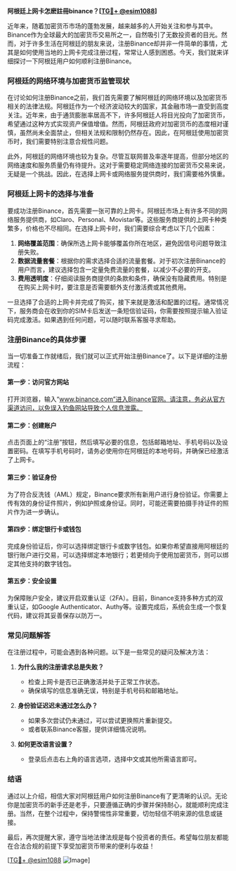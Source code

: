 **阿根廷上网卡怎麽註冊binance？[[TG💪+ @esim1088](https://t.me/s/esim1088)]**

近年来，随着加密货币市场的蓬勃发展，越来越多的人开始关注和参与其中。Binance作为全球最大的加密货币交易所之一，自然吸引了无数投资者的目光。然而，对于许多生活在阿根廷的朋友来说，注册Binance却并非一件简单的事情，尤其是如何使用当地的上网卡完成注册过程，常常让人感到困惑。今天，我们就来详细探讨一下阿根廷用户如何顺利注册Binance。

### **阿根廷的网络环境与加密货币监管现状**

在讨论如何注册Binance之前，我们首先需要了解阿根廷的网络环境以及加密货币相关的法律法规。阿根廷作为一个经济波动较大的国家，其金融市场一直受到高度关注。近年来，由于通货膨胀率居高不下，许多阿根廷人将目光投向了加密货币，希望通过这种方式实现资产保值增值。然而，阿根廷政府对加密货币的态度相对谨慎，虽然尚未全面禁止，但相关法规和限制仍然存在。因此，在阿根廷使用加密货币时，我们需要特别注意合规性问题。

此外，阿根廷的网络环境也较为复杂。尽管互联网普及率逐年提高，但部分地区的网络速度和服务质量仍有待提升。这对于需要稳定网络连接的加密货币交易来说，无疑是一个挑战。因此，在选择上网卡或网络服务提供商时，我们需要格外慎重。

### **阿根廷上网卡的选择与准备**

要成功注册Binance，首先需要一张可靠的上网卡。阿根廷市场上有许多不同的网络服务提供商，如Claro、Personal、Movistar等。这些服务商提供的上网卡种类繁多，价格也不尽相同。在选择上网卡时，我们需要综合考虑以下几个因素：

1. **网络覆盖范围**：确保所选上网卡能够覆盖你所在地区，避免因信号问题导致注册失败。
2. **数据流量套餐**：根据你的需求选择合适的流量套餐。对于初次注册Binance的用户而言，建议选择包含一定量免费流量的套餐，以减少不必要的开支。
3. **费用透明度**：仔细阅读服务商提供的条款和条件，确保没有隐藏费用。特别是在购买上网卡时，要注意是否需要额外支付激活费或其他费用。

一旦选择了合适的上网卡并完成了购买，接下来就是激活和配置的过程。通常情况下，服务商会在收到你的SIM卡后发送一条短信验证码，你需要按照提示输入验证码完成激活。如果遇到任何问题，可以随时联系客服寻求帮助。

### **注册Binance的具体步骤**

当一切准备工作就绪后，我们就可以正式开始注册Binance了。以下是详细的注册流程：

#### **第一步：访问官方网站**
打开浏览器，输入“www.binance.com”进入Binance官网。请注意，务必从官方渠道访问，以免误入钓鱼网站导致个人信息泄露。

#### **第二步：创建账户**
点击页面上的“注册”按钮，然后填写必要的信息，包括邮箱地址、手机号码以及设置密码。在填写手机号码时，请务必使用你在阿根廷的本地号码，并确保已经激活了上网卡。

#### **第三步：验证身份**
为了符合反洗钱（AML）规定，Binance要求所有新用户进行身份验证。你需要上传有效的身份证件照片，例如护照或身份证。同时，可能还需要拍摄手持证件的照片作为进一步确认。

#### **第四步：绑定银行卡或钱包**
完成身份验证后，你可以选择绑定银行卡或数字钱包。如果你希望直接用阿根廷的银行账户进行交易，可以选择绑定本地银行；若更倾向于使用加密货币，则可以绑定其他支持的数字钱包。

#### **第五步：安全设置**
为保障账户安全，建议开启双重认证（2FA）。目前，Binance支持多种方式的双重认证，如Google Authenticator、Authy等。设置完成后，系统会生成一个恢复代码，建议将其妥善保存以防万一。

### **常见问题解答**

在注册过程中，可能会遇到各种问题。以下是一些常见的疑问及解决方法：

1. **为什么我的注册请求总是失败？**
   - 检查上网卡是否已正确激活并处于正常工作状态。
   - 确保填写的信息准确无误，特别是手机号码和邮箱地址。

2. **身份验证迟迟未通过怎么办？**
   - 如果多次尝试仍未通过，可以尝试更换照片重新提交。
   - 或者联系Binance客服，提供详细情况说明。

3. **如何更改语言设置？**
   - 登录后点击右上角的语言选项，选择中文或其他所需语言即可。

### **结语**

通过以上介绍，相信大家对阿根廷用户如何注册Binance有了更清晰的认识。无论你是加密货币的新手还是老手，只要遵循正确的步骤并保持耐心，就能顺利完成注册。当然，在整个过程中，保持警惕性非常重要，切勿轻信不明来源的信息或链接。

最后，再次提醒大家，遵守当地法律法规是每个投资者的责任。希望每位朋友都能在合法合规的前提下享受加密货币带来的便利与收益！

[[TG💪+ @esim1088](https://t.me/s/esim1088) ![Image](https://i.postimg.cc/4NQfJmqS/Snipaste-2025-05-13-00-14-12.png)]